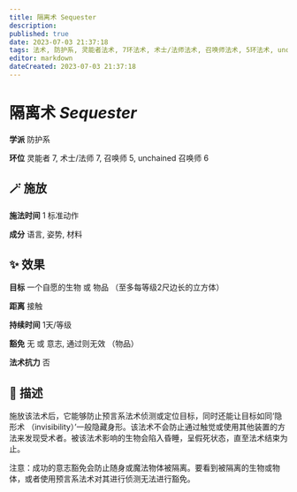 ```yaml
---
title: 隔离术 Sequester
description: 
published: true
date: 2023-07-03 21:37:18
tags: 法术, 防护系, 灵能者法术, 7环法术, 术士/法师法术, 召唤师法术, 5环法术, unchained 召唤师法术, 6环法术
editor: markdown
dateCreated: 2023-07-03 21:37:18
---
```


# **隔离术** *Sequester*

**学派** 防护系 

**环位** 灵能者 7, 术士/法师 7, 召唤师 5, unchained 召唤师 6

## 🪄 施放

**施法时间** 1 标准动作

**成分** 语言, 姿势, 材料

## ✨ 效果 

**目标** 一个自愿的生物 或 物品 （至多每等级2尺边长的立方体） 

**距离** 接触  

**持续时间** 1天/等级 

**豁免** 无 或 意志, 通过则无效 （物品）

**法术抗力** 否

## 📖 描述

施放该法术后，它能够防止预言系法术侦测或定位目标，同时还能让目标如同‘隐形术 （invisibility）’一般隐藏身形。该法术不会防止通过触觉或使用其他装置的方法来发现受术者。被该法术影响的生物会陷入昏睡，呈假死状态，直至法术结束为止。

注意：成功的意志豁免会防止随身或魔法物体被隔离。要看到被隔离的生物或物体，或者使用预言系法术对其进行侦测无法进行豁免。
    